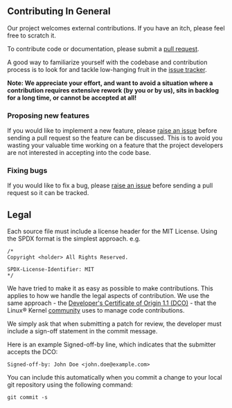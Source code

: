 ## Contributing In General
Our project welcomes external contributions. If you have an itch, please feel
free to scratch it.

To contribute code or documentation, please submit a [pull request](https://github.com/instana/python-sensor/pulls).

A good way to familiarize yourself with the codebase and contribution process is
to look for and tackle low-hanging fruit in the [issue tracker](https://github.com/instana/python-sensor/issues).
<!--Before embarking on a more ambitious contribution, please quickly [get in touch](#communication) with us.-->

**Note: We appreciate your effort, and want to avoid a situation where a contribution
requires extensive rework (by you or by us), sits in backlog for a long time, or
cannot be accepted at all!**

### Proposing new features

If you would like to implement a new feature, please [raise an issue](https://github.com/instana/python-sensor/issues)
before sending a pull request so the feature can be discussed. This is to avoid
you wasting your valuable time working on a feature that the project developers
are not interested in accepting into the code base.

### Fixing bugs

If you would like to fix a bug, please [raise an issue](https://github.com/instana/python-sensor/issues) before sending a
pull request so it can be tracked.

<!--
### Merge approval

The project maintainers use LGTM (Looks Good To Me) in comments on the code
review to indicate acceptance. A change requires LGTMs from two of the
maintainers of each component affected.

For a list of the maintainers, see the [MAINTAINERS.md](MAINTAINERS.md) page.
-->

## Legal

Each source file must include a license header for the MIT
License. Using the SPDX format is the simplest approach.
e.g.

```
/*
Copyright <holder> All Rights Reserved.

SPDX-License-Identifier: MIT
*/
```

We have tried to make it as easy as possible to make contributions. This
applies to how we handle the legal aspects of contribution. We use the
same approach - the [Developer's Certificate of Origin 1.1 (DCO)](https://github.com/hyperledger/fabric/blob/master/docs/source/DCO1.1.txt) - that the Linux® Kernel [community](https://elinux.org/Developer_Certificate_Of_Origin)
uses to manage code contributions.

We simply ask that when submitting a patch for review, the developer
must include a sign-off statement in the commit message.

Here is an example Signed-off-by line, which indicates that the
submitter accepts the DCO:

```
Signed-off-by: John Doe <john.doe@example.com>
```

You can include this automatically when you commit a change to your
local git repository using the following command:

```
git commit -s
```

<!--
## Communication
**FIXME** Please feel free to connect with us on our [Slack channel](link).

## Setup
**FIXME** Please add any special setup instructions for your project to help the developer
become productive quickly.

## Testing
**FIXME** Please provide information that helps the developer test any changes they make
before submitting.

## Coding style guidelines
**FIXME** Optional, but recommended: please share any specific style guidelines you might
have for your project.
-->
